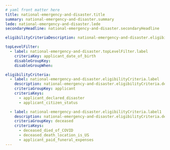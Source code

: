 ```yaml
---
# yaml front matter here
title: national-emergency-and-disaster.title
summary: national-emergency-and-disaster.summary
lede: national-emergency-and-disaster.lede
secondaryHeadline: national-emergency-and-disaster.secondaryHeadline

eligibilityCriteriaDescription: national-emergency-and-disaster.eligibilityCriteriaDescription

topLevelFilter:
  - label: national-emergency-and-disaster.topLevelFilter.label
    criteriaKey: applicant_date_of_birth
    disableGroupKey:
    disableGroupWhen:

eligibilityCriteria:
  - label: national-emergency-and-disaster.eligibilityCriteria.label
    description: national-emergency-and-disaster.eligibilityCriteria.description
    criteriaGroupKey: applicant
    criteriaKeys:
      - applicant_declared_disaster
      - applicant_citizen_status

  - label: national-emergency-and-disaster.eligibilityCriteria.label1
    description: national-emergency-and-disaster.eligibilityCriteria.description1
    criteriaGroupKey: deceased
    criteriaKeys:
      - deceased_died_of_COVID
      - deceased_death_location_is_US
      - applicant_paid_funeral_expenses
---
```

